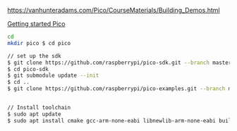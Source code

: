 https://vanhunteradams.com/Pico/CourseMaterials/Building_Demos.html

[Getting started Pico](https://datasheets.raspberrypi.com/pico/getting-started-with-pico.pdf)

```bash
cd 
mkdir pico $ cd pico

// set up the sdk
$ git clone https://github.com/raspberrypi/pico-sdk.git --branch master 
$ cd pico-sdk 
$ git submodule update --init 
$ cd .. 
$ git clone https://github.com/raspberrypi/pico-examples.git --branch master


// Install toolchain
$ sudo apt update 
$ sudo apt install cmake gcc-arm-none-eabi libnewlib-arm-none-eabi build-essential


